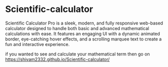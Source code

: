 # Scientific-calculator
Scientific Calculator Pro is a sleek, modern, and fully responsive web-based calculator designed to handle both basic and advanced mathematical calculations with ease. It features an engaging UI with a dynamic animated border, eye-catching hover effects, and a scrolling marquee text to create a fun and interactive experience.


if you wanted to see and calculate your mathematical term then go on https://shivam2332.github.io/Scientific-calculator/
